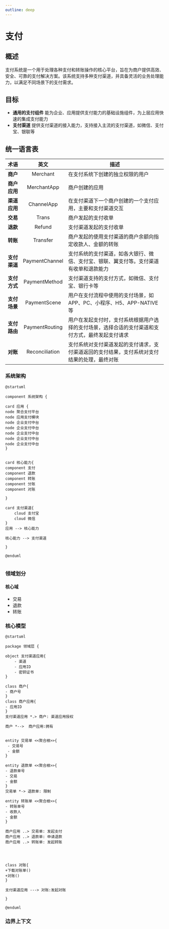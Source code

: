 ```yaml
---
outline: deep
---
```


# 支付

## 概述

支付系统是一个用于处理各种支付和转账操作的核心平台，旨在为商户提供高效、安全、可靠的支付解决方案。该系统支持多种支付渠道，并具备灵活的业务处理能力，以满足不同场景下的支付需求。

## 目标

- **通用的支付组件** 能为企业、应用提供支付能力的基础设施组件，为上层应用快速的集成支付能力
- **支付渠道** 提供支付渠道的接入能力，支持接入主流的支付渠道，如微信、支付宝、银联等

## 统一语言表

|    术语    |       英文       | 描述                                               |
|:--------:|:--------------:|--------------------------------------------------|
|  **商户**  |    Merchant    | 在支付系统下创建的独立权限的用户                                 |
| **商户应用** |  MerchantApp   | 商户创建的应用                                          |
| **渠道应用** |   ChannelApp   | 在支付渠道下一个商户创建的一个支付应用，主要和支付渠道交互                    |
|  **交易**  |     Trans      | 商户发起的支付收单                                        |
|  **退款**  |     Refund     | 支付渠道发起的支付收单                                      |
|  **转账**  |    Transfer    | 商户发起的使用支付渠道的商户余额向指定收款人、金额的转账                     |
| **支付渠道** | PaymentChannel | 支付系统的支付渠道，如各大银行、微信、支付宝、银联、翼支付等。支付渠道有收单和退款能力      |
| **支付方式** | PaymentMethod  | 支付渠道支持的支付方式，如微信、支付宝、银行卡等                         |
| **支付场景** |  PaymentScene  | 用户在支付流程中使用的支付场景，如APP、PC、小程序、H5、APP-NATIVE等       |
| **支付路由** | PaymentRouting | 用户在发起支付时，支付系统根据用户选择的支付场景，选择合适的支付渠道和支付方式，最终发起支付请求 |
|  **对账**  | Reconciliation | 支付系统对支付渠道发起的支付请求，支付渠道返回的支付结果，支付系统对支付结果的处理，最终对账   |

### 系统架构

```plantuml
@startuml

component 系统架构 {

card 应用 {
node 聚合支付平台
node 应用支付模块
node 企业支付中台
node 企业支付中台
node 企业支付中台
node 企业支付中台
node 企业支付中台
}


card 核心能力{
component 支付
component 退款
component 转账
component 分账
component 对账

}

card 支付渠道{
	cloud 支付宝
	cloud 微信
}
应用 --> 核心能力

核心能力 --> 支付渠道

}

@enduml
	
```

### 领域划分

#### 核心域

- 交易
- 退款
- 转账

### 核心模型

```plantuml
@startuml

package 领域层 {

object 支付渠道应用{
	- 渠道
	- 应用ID
	- 密钥证书
}

class 商户{
- 商户号
}
class 商户应用{
- 应用ID
}
支付渠道应用 *.> 商户: 渠道应用授权

商户 *-->  商户应用:拥有


entity 交易单 <<聚合根>>{
 - 交易号
 - 金额
}

entity 退款单 <<聚合根>>{
- 退款单号
- 交易
- 金额
}
交易单 *-> 退款单: 限制

entity 转账单 <<聚合根>>{
- 转账单号
- 收款人
- 金额
}

商户应用 ..> 交易单: 发起支付
商户应用 ..> 退款单: 申请退款
商户应用 ..> 转账单: 发起转账




class 对账{
+下载对账单()
+对账()
}

支付渠道应用 ---> 对账:发起对账 

}

@enduml
```

### 边界上下文
